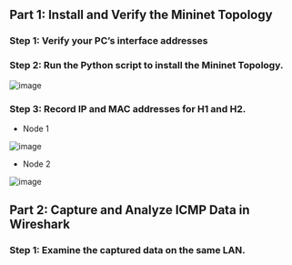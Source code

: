 ## Part 1: Install and Verify the Mininet Topology
### Step 1: Verify your PC’s interface addresses
### Step 2: Run the Python script to install the Mininet Topology.

![image](https://github.com/Akhilkj123/CyberOps/assets/65653010/dc3f7486-3ed6-43c0-8b80-755a7586a9b9)

### Step 3: Record IP and MAC addresses for H1 and H2.
- Node 1

![image](https://github.com/Akhilkj123/CyberOps/assets/65653010/dbffedd6-2aa3-4a0a-b333-b8320a13e888)

- Node 2

![image](https://github.com/Akhilkj123/CyberOps/assets/65653010/9876a547-0a5c-4333-9555-f4b2bf4d0960)

## Part 2: Capture and Analyze ICMP Data in Wireshark
### Step 1: Examine the captured data on the same LAN.

